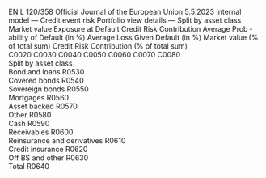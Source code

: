 EN  L 120/358 Official Journal of the European Union 5.5.2023
 Internal model — Credit event risk Portfolio view details — Split by asset class  
Market value  Exposure at 
Default  Credit Risk 
Contribution  Average Prob ­
ability of 
Default (in %)  Average Loss 
Given Default 
(in %)  Market value 
(% of total sum)  Credit Risk 
Contribution 
(% of total sum)  
C0020  C0030  C0040  C0050  C0060  C0070  C0080  
Split by asset class  
Bond and loans  R0530  
Covered bonds  R0540  
Sovereign bonds  R0550  
Mortgages  R0560  
Asset backed  R0570  
Other  R0580  
Cash  R0590  
Receivables  R0600  
Reinsurance and derivatives  R0610  
Credit insurance  R0620  
Off BS and other  R0630  
Total  R0640